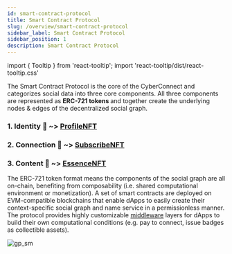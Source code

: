 ```yaml
---
id: smart-contract-protocol
title: Smart Contract Protocol
slug: /overview/smart-contract-protocol
sidebar_label: Smart Contract Protocol
sidebar_position: 1
description: Smart Contract Protocol
---
```


import { Tooltip } from 'react-tooltip';
import 'react-tooltip/dist/react-tooltip.css'

<Tooltip anchorId="ERC721" html="ERC-721 is a data standard for creating non fungible tokens, <br /> meaning each token is unique and cannot be divided <br /> or directly exchanged for another ERC-721 token." />

The Smart Contract Protocol is the core of the CyberConnect and categorizes social data into three core components. All three components are represented as <strong id="ERC721" class="boxBorder"> ERC-721 tokens </strong> and together create the underlying nodes & edges of the decentralized social graph. 

### 1. **Identity 👤 ~>** [ProfileNFT](/overview/smart-contract-protocol/smart-contract#profilenft)
### 2. **Connection 👥 ~>** [SubscribeNFT](/overview/smart-contract-protocol/smart-contract#subsrcibenft) 
### 3. **Content  📝 ~>** [EssenceNFT](/overview/smart-contract-protocol/smart-contract#essencenft)


The ERC-721 token format means the components of the social graph are all on-chain, benefiting from composability (i.e. shared computational environment or monetization). A set of smart contracts are deployed on EVM-compatible blockchains that enable dApps to easily create their context-specific social graph and name service in a permissionless manner. The protocol provides highly customizable [middleware](/core-concepts/middleware) layers for dApps to build their own computational conditions (e.g. pay to connect, issue badges as collectible assets). 

![gp_sm](/img/v2/Smart_Contract_Protocol_overview.png)
